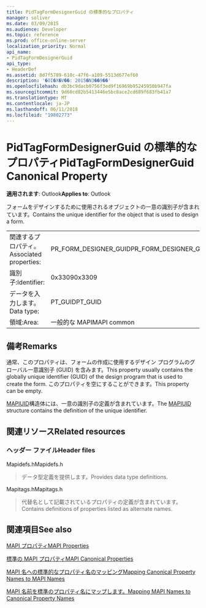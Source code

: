 ```yaml
---
title: PidTagFormDesignerGuid の標準的なプロパティ
manager: soliver
ms.date: 03/09/2015
ms.audience: Developer
ms.topic: reference
ms.prod: office-online-server
localization_priority: Normal
api_name:
- PidTagFormDesignerGuid
api_type:
- HeaderDef
ms.assetid: 8d7f5789-610c-47f6-a109-5513d677ef60
description: '�ŏI�X�V��: 2015�N3��9��'
ms.openlocfilehash: db3bc9dacb0756f3ed9f16969b95245950b947fa
ms.sourcegitcommit: 9d60cd82b5413446e5bc8ace2cd689f683fb41a7
ms.translationtype: MT
ms.contentlocale: ja-JP
ms.lasthandoff: 06/11/2018
ms.locfileid: "19802773"
---
```

# <a name="pidtagformdesignerguid-canonical-property"></a><span data-ttu-id="d06ef-103">PidTagFormDesignerGuid の標準的なプロパティ</span><span class="sxs-lookup"><span data-stu-id="d06ef-103">PidTagFormDesignerGuid Canonical Property</span></span>

  
  
<span data-ttu-id="d06ef-104">**適用されます**: Outlook</span><span class="sxs-lookup"><span data-stu-id="d06ef-104">**Applies to**: Outlook</span></span> 
  
<span data-ttu-id="d06ef-105">フォームをデザインするために使用されるオブジェクトの一意の識別子が含まれています。</span><span class="sxs-lookup"><span data-stu-id="d06ef-105">Contains the unique identifier for the object that is used to design a form.</span></span>
  
|||
|:-----|:-----|
|<span data-ttu-id="d06ef-106">関連するプロパティ。</span><span class="sxs-lookup"><span data-stu-id="d06ef-106">Associated properties:</span></span>  <br/> |<span data-ttu-id="d06ef-107">PR_FORM_DESIGNER_GUID</span><span class="sxs-lookup"><span data-stu-id="d06ef-107">PR_FORM_DESIGNER_GUID</span></span>  <br/> |
|<span data-ttu-id="d06ef-108">識別子:</span><span class="sxs-lookup"><span data-stu-id="d06ef-108">Identifier:</span></span>  <br/> |<span data-ttu-id="d06ef-109">0x3309</span><span class="sxs-lookup"><span data-stu-id="d06ef-109">0x3309</span></span>  <br/> |
|<span data-ttu-id="d06ef-110">データを入力します。</span><span class="sxs-lookup"><span data-stu-id="d06ef-110">Data type:</span></span>  <br/> |<span data-ttu-id="d06ef-111">PT_GUID</span><span class="sxs-lookup"><span data-stu-id="d06ef-111">PT_GUID</span></span>  <br/> |
|<span data-ttu-id="d06ef-112">領域:</span><span class="sxs-lookup"><span data-stu-id="d06ef-112">Area:</span></span>  <br/> |<span data-ttu-id="d06ef-113">一般的な MAPI</span><span class="sxs-lookup"><span data-stu-id="d06ef-113">MAPI common</span></span>  <br/> |
   
## <a name="remarks"></a><span data-ttu-id="d06ef-114">備考</span><span class="sxs-lookup"><span data-stu-id="d06ef-114">Remarks</span></span>

<span data-ttu-id="d06ef-115">通常、このプロパティは、フォームの作成に使用するデザイン プログラムのグローバル一意識別子 (GUID) を含みます。</span><span class="sxs-lookup"><span data-stu-id="d06ef-115">This property usually contains the globally unique identifier (GUID) of the design program that is used to create the form.</span></span> <span data-ttu-id="d06ef-116">このプロパティを空にすることができます。</span><span class="sxs-lookup"><span data-stu-id="d06ef-116">This property can be empty.</span></span> 
  
<span data-ttu-id="d06ef-117">[MAPIUID](mapiuid.md)構造体には、一意の識別子の定義が含まれています。</span><span class="sxs-lookup"><span data-stu-id="d06ef-117">The [MAPIUID](mapiuid.md) structure contains the definition of the unique identifier.</span></span> 
  
## <a name="related-resources"></a><span data-ttu-id="d06ef-118">関連リソース</span><span class="sxs-lookup"><span data-stu-id="d06ef-118">Related resources</span></span>

### <a name="header-files"></a><span data-ttu-id="d06ef-119">ヘッダー ファイル</span><span class="sxs-lookup"><span data-stu-id="d06ef-119">Header files</span></span>

<span data-ttu-id="d06ef-120">Mapidefs.h</span><span class="sxs-lookup"><span data-stu-id="d06ef-120">Mapidefs.h</span></span>
  
> <span data-ttu-id="d06ef-121">データ型定義を提供します。</span><span class="sxs-lookup"><span data-stu-id="d06ef-121">Provides data type definitions.</span></span>
    
<span data-ttu-id="d06ef-122">Mapitags.h</span><span class="sxs-lookup"><span data-stu-id="d06ef-122">Mapitags.h</span></span>
  
> <span data-ttu-id="d06ef-123">代替名として記載されているプロパティの定義が含まれています。</span><span class="sxs-lookup"><span data-stu-id="d06ef-123">Contains definitions of properties listed as alternate names.</span></span>
    
## <a name="see-also"></a><span data-ttu-id="d06ef-124">関連項目</span><span class="sxs-lookup"><span data-stu-id="d06ef-124">See also</span></span>



[<span data-ttu-id="d06ef-125">MAPI プロパティ</span><span class="sxs-lookup"><span data-stu-id="d06ef-125">MAPI Properties</span></span>](mapi-properties.md)
  
[<span data-ttu-id="d06ef-126">標準の MAPI プロパティ</span><span class="sxs-lookup"><span data-stu-id="d06ef-126">MAPI Canonical Properties</span></span>](mapi-canonical-properties.md)
  
[<span data-ttu-id="d06ef-127">MAPI 名への標準的なプロパティ名のマッピング</span><span class="sxs-lookup"><span data-stu-id="d06ef-127">Mapping Canonical Property Names to MAPI Names</span></span>](mapping-canonical-property-names-to-mapi-names.md)
  
[<span data-ttu-id="d06ef-128">MAPI 名前を標準のプロパティ名にマップします。</span><span class="sxs-lookup"><span data-stu-id="d06ef-128">Mapping MAPI Names to Canonical Property Names</span></span>](mapping-mapi-names-to-canonical-property-names.md)


